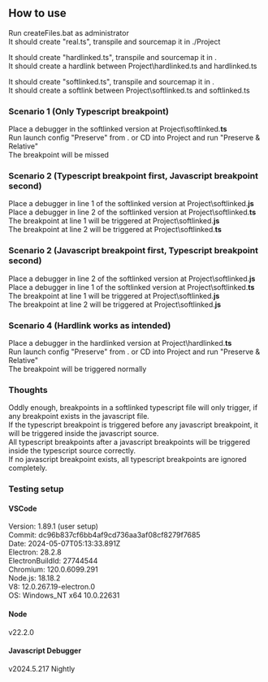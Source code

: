 ## How to use

Run createFiles.bat as administrator<br />
It should create "real.ts", transpile and sourcemap it in ./Project<br />

It should create "hardlinked.ts", transpile and sourcemap it in .<br />
It should create a hardlink between Project\hardlinked.ts and hardlinked.ts<br />

It should create "softlinked.ts", transpile and sourcemap it in .<br />
It should create a softlink between Project\softlinked.ts and softlinked.ts<br />

### Scenario 1 (Only Typescript breakpoint)

Place a debugger in the softlinked version at Project\softlinked.**ts**<br />
Run launch config "Preserve" from . or CD into Project and run "Preserve & Relative"<br />
The breakpoint will be missed<br />

### Scenario 2 (Typescript breakpoint first, Javascript breakpoint second)

Place a debugger in line 1 of the softlinked version at Project\softlinked.**js**<br />
Place a debugger in line 2 of the softlinked version at Project\softlinked.**ts**<br />
The breakpoint at line 1 will be triggered at Project\softlinked.**js**<br />
The breakpoint at line 2 will be triggered at Project\softlinked.**ts**<br />

### Scenario 2 (Javascript breakpoint first, Typescript breakpoint second)

Place a debugger in line 2 of the softlinked version at Project\softlinked.**js**<br />
Place a debugger in line 1 of the softlinked version at Project\softlinked.**ts**<br />
The breakpoint at line 1 will be triggered at Project\softlinked.**js**<br />
The breakpoint at line 2 will be triggered at Project\softlinked.**js**<br />

### Scenario 4 (Hardlink works as intended)

Place a debugger in the hardlinked version at Project\hardlinked.**ts**<br />
Run launch config "Preserve" from . or CD into Project and run "Preserve & Relative"<br />
The breakpoint will be triggered normally<br />

### Thoughts

Oddly enough, breakpoints in a softlinked typescript file will only trigger, if any breakpoint exists in the javascript file.<br />
If the typescript breakpoint is triggered before any javascript breakpoint, it will be triggered inside the javascript source.<br />
All typescript breakpoints after a javascript breakpoints will be triggered inside the typescript source correctly.<br />
If no javascript breakpoint exists, all typescript breakpoints are ignored completely.<br />

### Testing setup

#### VSCode

Version: 1.89.1 (user setup)<br />
Commit: dc96b837cf6bb4af9cd736aa3af08cf8279f7685<br />
Date: 2024-05-07T05:13:33.891Z<br />
Electron: 28.2.8<br />
ElectronBuildId: 27744544<br />
Chromium: 120.0.6099.291<br />
Node.js: 18.18.2<br />
V8: 12.0.267.19-electron.0<br />
OS: Windows_NT x64 10.0.22631<br />

#### Node

v22.2.0<br />

#### Javascript Debugger

v2024.5.217 Nightly<br />
